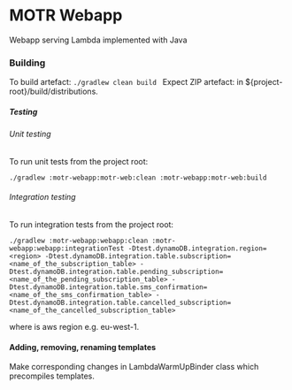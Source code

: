 # MOTR Webapp

Webapp serving Lambda implemented with Java 

### Building
To build artefact:
```./gradlew clean build ```
Expect ZIP artefact: in ${project-root}/build/distributions.

##### Testing

###### Unit testing
To run unit tests from the project root:
```
./gradlew :motr-webapp:motr-web:clean :motr-webapp:motr-web:build
```

###### Integration testing

To run integration tests from the project root:
```
./gradlew :motr-webapp:webapp:clean :motr-webapp:webapp:integrationTest -Dtest.dynamoDB.integration.region=<region> -Dtest.dynamoDB.integration.table.subscription=<name_of_the_subscription_table> -Dtest.dynamoDB.integration.table.pending_subscription=<name_of_the_pending_subscription_table> -Dtest.dynamoDB.integration.table.sms_confirmation=<name_of_the_sms_confirmation_table> -Dtest.dynamoDB.integration.table.cancelled_subscription=<name_of_the_cancelled_subscription_table>
```
where <region> is aws region e.g. eu-west-1.

#### Adding, removing, renaming templates
Make corresponding changes in LambdaWarmUpBinder class which precompiles templates.

